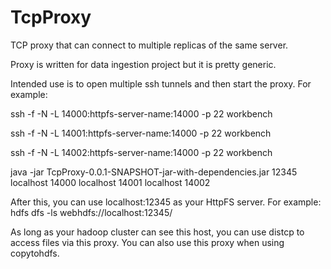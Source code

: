 TcpProxy
========

TCP proxy that can connect to multiple replicas of the same server.

Proxy is written for data ingestion project but it is pretty generic.

Intended use is to open multiple ssh tunnels and then start the proxy.
For example:

ssh -f -N -L 14000:httpfs-server-name:14000 -p 22 workbench

ssh -f -N -L 14001:httpfs-server-name:14000 -p 22 workbench

ssh -f -N -L 14002:httpfs-server-name:14000 -p 22 workbench

java -jar TcpProxy-0.0.1-SNAPSHOT-jar-with-dependencies.jar 12345 localhost 14000 localhost 14001 localhost 14002

After this, you can use localhost:12345 as your HttpFS server. For example:
hdfs dfs -ls webhdfs://localhost:12345/

As long as your hadoop cluster can see this host, you can use distcp to
access files via this proxy. You can also use this proxy when using
copytohdfs.
